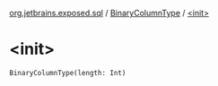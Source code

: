[org.jetbrains.exposed.sql](../index.md) / [BinaryColumnType](index.md) / [&lt;init&gt;](.)

# &lt;init&gt;

`BinaryColumnType(length: Int)`